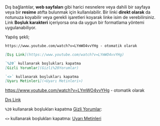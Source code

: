 Dış bağlantılar, **web sayfaları** gibi harici nesnelere veya dahili bir sayfaya veya bir **resime** atıfta bulunmak için kullanılabilir. Bir linki **direkt olarak** da notunuza koyabilir veya gerekli işaretleri koyarak linke isim de verebilirsiniz. Link **Boşluk karakteri** içeriyorsa ona da uygun bir formatlama yöntemi uygulanabiliyor.

Yapılış şekli;
```md
https://www.youtube.com/watch?v=LYmWO4vvYHg - otomatik olarak

[Dış Link](https://www.youtube.com/watch?v=LYmWO4vvYHg)

`%20` kullanarak boşlukları kapatma
[Gizli Yorumlar](Gizli%20Yorumlar)

`<>` kullanarak boşlukları kapatma
[Uyarı Metinleri](<Uyarı Metinleri>)
```

https://www.youtube.com/watch?v=LYmWO4vvYHg - otomatik olarak

[Dış Link](https://www.youtube.com/watch?v=LYmWO4vvYHg)

`%20` kullanarak boşlukları kapatma
[Gizli Yorumlar](Gizli%20Yorumlar):

`<>` kullanarak boşlukları kapatma:
[Uyarı Metinleri](<Uyarı Metinleri>)